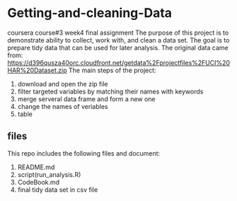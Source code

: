 # Getting-and-cleaning-Data
coursera course#3 week4 final assignment
The purpose of this project is to demonstrate ability to collect, work with, and clean a data set. The goal is to prepare tidy data that can be used for later analysis.
The original data came from: https://d396qusza40orc.cloudfront.net/getdata%2Fprojectfiles%2FUCI%20HAR%20Dataset.zip
The main steps of the project:
1. download and open the zip file
2. filter targeted variables by matching their names with keywords
3. merge serveral data frame and form a new one
4. change the names of veriables
5. table


## files
This repo includes the following files and document:
1. README.md
2. script(run_analysis.R)
3. CodeBook.md
4. final tidy data set in csv file





